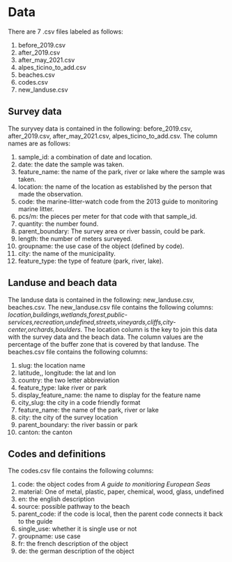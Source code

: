 # Data 

There are 7 .csv files labeled as follows:

1. before_2019.csv
2. after_2019.csv
3. after_may_2021.csv
4. alpes_ticino_to_add.csv
5. beaches.csv
6. codes.csv
7. new_landuse.csv

## Survey data

The suryvey data is contained in the following: before_2019.csv, after_2019.csv, after_may_2021.csv, alpes_ticino_to_add.csv.
The column names are as follows:

1. sample_id: a combination of date and location.
2. date: the date the sample was taken.
3. feature_name: the name of the park, river or lake where the sample was taken.
4. location: the name of the location as established by the person that made the observation.
5. code: the marine-litter-watch code from the 2013 guide to monitoring marine litter.
6. pcs/m: the pieces per meter for that code with that sample_id.
7. quantity: the number found. 
8. parent_boundary: The survey area or river bassin, could be park.
9. length: the number of meters surveyed.
10. groupname: the use case of the object (defined by code).
11. city: the name of the municipality.
12. feature_type: the type of feature (park, river, lake).

## Landuse and beach data

The landuse data is contained in the following: new_landuse.csv, beaches.csv. The new_landuse.csv file contains the following
columns: *location,buildings,wetlands,forest,public-services,recreation,undefined,streets,vineyards,cliffs,city-center,orchards,boulders*.
The location column is the key to join this data with the survey data and the beach data. The column values are the percentage of the
buffer zone that is covered by that landuse. The beaches.csv file contains the following columns:

1. slug: the location name
2. latitude,, longitude: the lat and lon
3. country: the two letter abbreviation
4. feature_type: lake river or park
5. display_feature_name: the name to display for the feature name
6. city_slug: the city in a code friendly format
7. feature_name: the name of the park, river or lake
8. city: the city of the survey location
9. parent_boundary: the river bassin or park
10. canton: the canton

## Codes and definitions

The codes.csv file contains the following columns:

1. code: the object codes from *A guide to monitioring European Seas* 
2. material: One of metal, plastic, paper, chemical, wood, glass, undefined
3. en: the english description
4. source: possible pathway to the beach
5. parent_code: if the code is local, then the parent code connects it back to the guide
6. single_use: whether it is single use or not
7. groupname: use case
8. fr: the french description of the object
9. de: the german description of the object